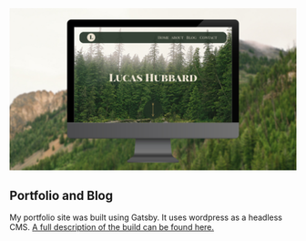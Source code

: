 
![portfolio thumbnail](src/images/readme-thumbnail.jpg)
## Portfolio and Blog


My portfolio site was built using Gatsby. It uses wordpress as a headless CMS. [A full description of the build can be found here.](blog/building-my-portfolio-site-and-blog)

